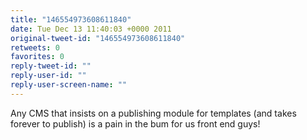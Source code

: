 ```yaml
---
title: "146554973608611840"
date: Tue Dec 13 11:40:03 +0000 2011
original-tweet-id: "146554973608611840"
retweets: 0
favorites: 0
reply-tweet-id: ""
reply-user-id: ""
reply-user-screen-name: ""
---
```

Any CMS that insists on a publishing module for templates (and takes forever to publish) is a pain in the bum for us front end guys!
